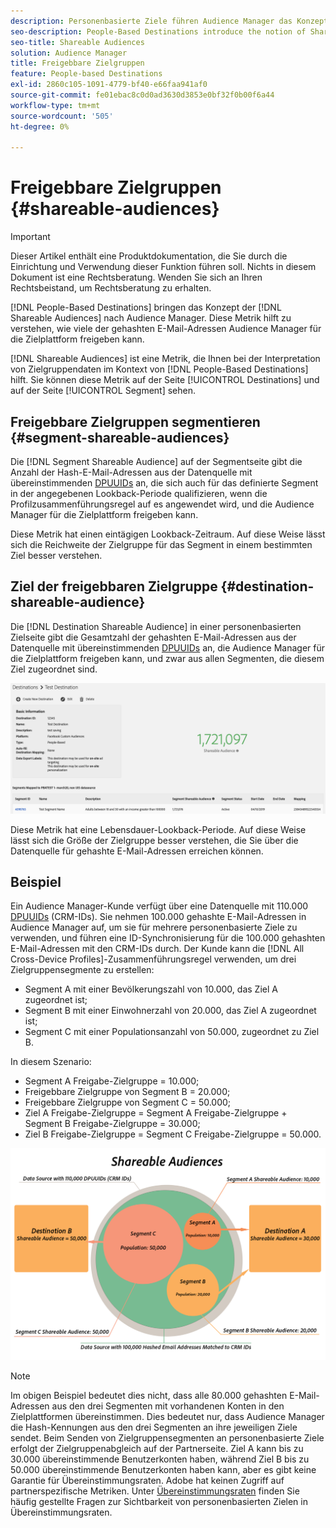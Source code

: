 ```yaml
---
description: Personenbasierte Ziele führen Audience Manager das Konzept der Freigabe von Zielgruppen ein. Diese Metrik hilft zu verstehen, wie viele der gehashten E-Mail-Adressen Audience Manager für die Zielplattform freigeben kann.
seo-description: People-Based Destinations introduce the notion of Shareable Audiences to Audience Manager. This metric helps you understand how many of the hashed email addresses Audience Manager can share with the destination platform.
seo-title: Shareable Audiences
solution: Audience Manager
title: Freigebbare Zielgruppen
feature: People-based Destinations
exl-id: 2860c105-1091-4779-bf40-e66faa941af0
source-git-commit: fe01ebac8c0d0ad3630d3853e0bf32f0b00f6a44
workflow-type: tm+mt
source-wordcount: '505'
ht-degree: 0%

---
```


# Freigebbare Zielgruppen {#shareable-audiences}

>[!IMPORTANT]
>Dieser Artikel enthält eine Produktdokumentation, die Sie durch die Einrichtung und Verwendung dieser Funktion führen soll. Nichts in diesem Dokument ist eine Rechtsberatung. Wenden Sie sich an Ihren Rechtsbeistand, um Rechtsberatung zu erhalten.

[!DNL People-Based Destinations] bringen das Konzept der [!DNL Shareable Audiences] nach Audience Manager. Diese Metrik hilft zu verstehen, wie viele der gehashten E-Mail-Adressen Audience Manager für die Zielplattform freigeben kann.

[!DNL Shareable Audiences] ist eine Metrik, die Ihnen bei der Interpretation von Zielgruppendaten im Kontext von [!DNL People-Based Destinations] hilft. Sie können diese Metrik auf der Seite [!UICONTROL Destinations] und auf der Seite [!UICONTROL Segment] sehen.

## Freigebbare Zielgruppen segmentieren {#segment-shareable-audiences}

Die [!DNL Segment Shareable Audience] auf der Segmentseite gibt die Anzahl der Hash-E-Mail-Adressen aus der Datenquelle mit übereinstimmenden [DPUUIDs](../../reference/ids-in-aam.md) an, die sich auch für das definierte Segment in der angegebenen Lookback-Periode qualifizieren, wenn die Profilzusammenführungsregel auf es angewendet wird, und die Audience Manager für die Zielplattform freigeben kann.

Diese Metrik hat einen eintägigen Lookback-Zeitraum. Auf diese Weise lässt sich die Reichweite der Zielgruppe für das Segment in einem bestimmten Ziel besser verstehen.

## Ziel der freigebbaren Zielgruppe {#destination-shareable-audience}

Die [!DNL Destination Shareable Audience] in einer personenbasierten Zielseite gibt die Gesamtzahl der gehashten E-Mail-Adressen aus der Datenquelle mit übereinstimmenden [DPUUIDs](../../reference/ids-in-aam.md) an, die Audience Manager für die Zielplattform freigeben kann, und zwar aus allen Segmenten, die diesem Ziel zugeordnet sind.

![shareable-audience](assets/dest-shareable-audiences.png)

Diese Metrik hat eine Lebensdauer-Lookback-Periode. Auf diese Weise lässt sich die Größe der Zielgruppe besser verstehen, die Sie über die Datenquelle für gehashte E-Mail-Adressen erreichen können.

## Beispiel

Ein Audience Manager-Kunde verfügt über eine Datenquelle mit 110.000 [DPUUIDs](../../reference/ids-in-aam.md) (CRM-IDs). Sie nehmen 100.000 gehashte E-Mail-Adressen in Audience Manager auf, um sie für mehrere personenbasierte Ziele zu verwenden, und führen eine ID-Synchronisierung für die 100.000 gehashten E-Mail-Adressen mit den CRM-IDs durch. Der Kunde kann die [!DNL All Cross-Device Profiles]-Zusammenführungsregel verwenden, um drei Zielgruppensegmente zu erstellen:

* Segment A mit einer Bevölkerungszahl von 10.000, das Ziel A zugeordnet ist;
* Segment B mit einer Einwohnerzahl von 20.000, das Ziel A zugeordnet ist;
* Segment C mit einer Populationsanzahl von 50.000, zugeordnet zu Ziel B.

In diesem Szenario:

* Segment A Freigabe-Zielgruppe = 10.000;
* Freigebbare Zielgruppe von Segment B = 20.000;
* Freigebbare Zielgruppe von Segment C = 50.000;
* Ziel A Freigabe-Zielgruppe = Segment A Freigabe-Zielgruppe + Segment B Freigabe-Zielgruppe = 30.000;
* Ziel B Freigabe-Zielgruppe = Segment C Freigabe-Zielgruppe = 50.000.

![shareable-audience-diagram](assets/shareable-audiences.png)

>[!NOTE]
>
>Im obigen Beispiel bedeutet dies nicht, dass alle 80.000 gehashten E-Mail-Adressen aus den drei Segmenten mit vorhandenen Konten in den Zielplattformen übereinstimmen. Dies bedeutet nur, dass Audience Manager die Hash-Kennungen aus den drei Segmenten an ihre jeweiligen Ziele sendet. Beim Senden von Zielgruppensegmenten an personenbasierte Ziele erfolgt der Zielgruppenabgleich auf der Partnerseite. Ziel A kann bis zu 30.000 übereinstimmende Benutzerkonten haben, während Ziel B bis zu 50.000 übereinstimmende Benutzerkonten haben kann, aber es gibt keine Garantie für Übereinstimmungsraten. Adobe hat keinen Zugriff auf partnerspezifische Metriken. Unter [Übereinstimmungsraten](../../faq/faq-people-based-destinations.md#match-rates) finden Sie häufig gestellte Fragen zur Sichtbarkeit von personenbasierten Zielen in Übereinstimmungsraten.
